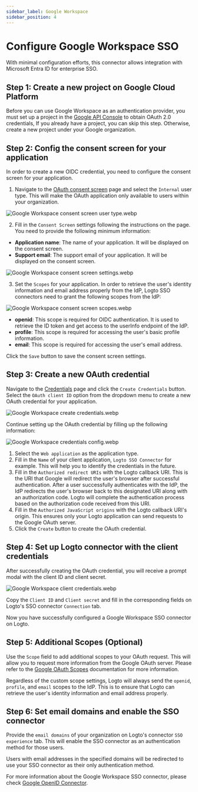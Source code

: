 ```yaml
---
sidebar_label: Google Workspace
sidebar_position: 4
---
```


# Configure Google Workspace SSO

With minimal configuration efforts, this connector allows integration with Microsoft Entra ID for enterprise SSO.

## Step 1: Create a new project on Google Cloud Platform

Before you can use Google Workspace as an authentication provider, you must set up a project in the [Google API Console](https://console.developers.google.com/) to obtain OAuth 2.0 credentials, If you already have a project, you can skip this step. Otherwise, create a new project under your Google organization.

## Step 2: Config the consent screen for your application

In order to create a new OIDC credential, you need to configure the consent screen for your application.

1. Navigate to the [OAuth consent screen](https://console.cloud.google.com/apis/credentials/consent) page and select the `Internal` user type. This will make the OAuth application only available to users within your organization.

![Google Workspace consent screen user type.webp](./assets/google_workspace_consent_screen_user_type.webp)

2. Fill in the `Consent Screen` settings following the instructions on the page. You need to provide the following minimum information:

- **Application name**: The name of your application. It will be displayed on the consent screen.
- **Support email**: The support email of your application. It will be displayed on the consent screen.

![Google Workspace consent screen settings.webp](./assets/google_workspace_consent_screen_settings.webp)

3. Set the `Scopes` for your application. In order to retrieve the user's identity information and email address properly from the IdP, Logto SSO connectors need to grant the following scopes from the IdP:

![Google Workspace consent screen scopes.webp](./assets/google_workspace_consent_screen_scopes.webp)

- **openid**: This scope is required for OIDC authentication. It is used to retrieve the ID token and get access to the userInfo endpoint of the IdP.
- **profile**: This scope is required for accessing the user's basic profile information.
- **email**: This scope is required for accessing the user's email address.

Click the `Save` button to save the consent screen settings.

## Step 3: Create a new OAuth credential

Navigate to the [Credentials](https://console.cloud.google.com/apis/credentials) page and click the `Create Credentials` button. Select the `OAuth client ID` option from the dropdown menu to create a new OAuth credential for your application.

![Google Workspace create credentials.webp](./assets/google_workspace_create_credentials.webp)

Continue setting up the OAuth credential by filling up the following information:

![Google Workspace credentials config.webp](./assets/google_workspace_credentials_config.webp)

1. Select the `Web application` as the application type.
2. Fill in the `Name` of your client application, `Logto SSO Connector` for example. This will help you to identify the credentials in the future.
3. Fill in the `Authorized redirect URIs` with the Logto callback URI. This is the URI that Google will redirect the user's browser after successful authentication. After a user successfully authenticates with the IdP, the IdP redirects the user's browser back to this designated URI along with an authorization code. Logto will complete the authentication process based on the authorization code received from this URI.
4. Fill in the `Authorized JavaScript origins` with the Logto callback URI's origin. This ensures only your Logto application can send requests to the Google OAuth server.
5. Click the `Create` button to create the OAuth credential.

## Step 4: Set up Logto connector with the client credentials

After successfully creating the OAuth credential, you will receive a prompt modal with the client ID and client secret.

![Google Workspace client credentials.webp](./assets/google_workspace_client_credentials.webp)

Copy the `Client ID` and `Client secret` and fill in the corresponding fields on Logto's SSO connector `Connection` tab.

Now you have successfully configured a Google Workspace SSO connector on Logto.

## Step 5: Additional Scopes (Optional)

Use the `Scope` field to add additional scopes to your OAuth request. This will allow you to request more information from the Google OAuth server. Please refer to the [Google OAuth Scopes](https://developers.google.com/identity/protocols/oauth2/scopes) documentation for more information.

Regardless of the custom scope settings, Logto will always send the `openid`, `profile`, and `email` scopes to the IdP. This is to ensure that Logto can retrieve the user's identity information and email address properly.

## Step 6: Set email domains and enable the SSO connector

Provide the `email domains` of your organization on Logto's connector `SSO experience` tab. This will enable the SSO connector as an authentication method for those users.

Users with email addresses in the specified domains will be redirected to use your SSO connector as their only authentication method.

For more information about the Google Workspace SSO connector, please check [Google OpenID Connector](https://developers.google.com/identity/openid-connect/openid-connect).
